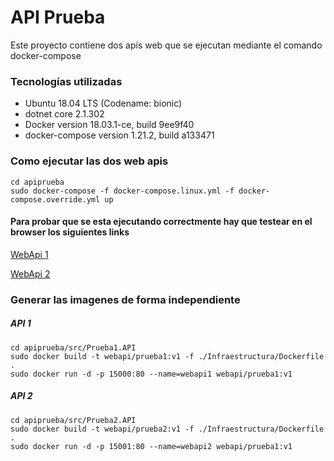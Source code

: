 # API Prueba

Este proyecto contiene dos apis web que se ejecutan mediante el comando docker-compose

### Tecnologías utilizadas

* Ubuntu 18.04 LTS (Codename: bionic)
* dotnet core 2.1.302
* Docker version 18.03.1-ce, build 9ee9f40
* docker-compose version 1.21.2, build a133471

### Como ejecutar las dos web apis

```
cd apiprueba
sudo docker-compose -f docker-compose.linux.yml -f docker-compose.override.yml up
```

#### Para probar que se esta ejecutando correctmente hay que testear en el browser los siguientes links

[WebApi 1](http://localhost:5000/api/values)

[WebApi 2](http://localhost:5001/api/values)

### Generar las imagenes de forma independiente

##### API 1
```
cd apiprueba/src/Prueba1.API
sudo docker build -t webapi/prueba1:v1 -f ./Infraestructura/Dockerfile .
sudo docker run -d -p 15000:80 --name=webapi1 webapi/prueba1:v1
```

##### API 2
```
cd apiprueba/src/Prueba2.API
sudo docker build -t webapi/prueba2:v1 -f ./Infraestructura/Dockerfile .
sudo docker run -d -p 15001:80 --name=webapi2 webapi/prueba1:v1
```